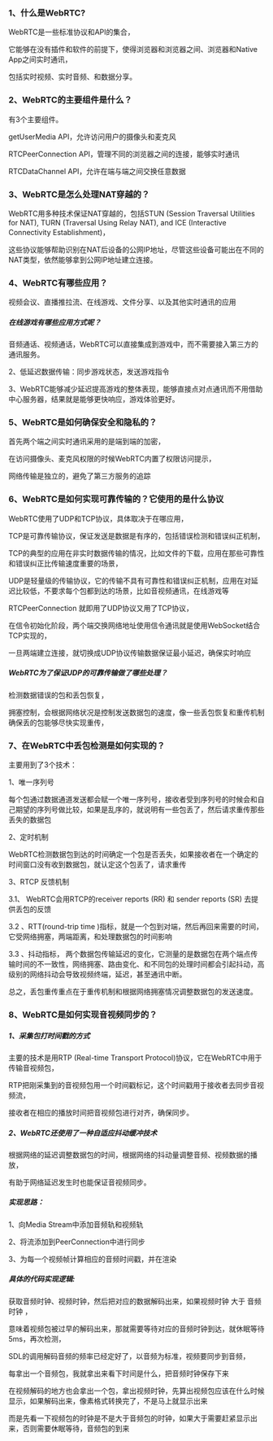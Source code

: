 ### 1、什么是WebRTC?

WebRTC是一些标准协议和API的集合，

它能够在没有插件和软件的前提下，使得浏览器和浏览器之间、浏览器和Native App之间实时通讯，

包括实时视频、实时音频、和数据分享。



### 2、WebRTC的主要组件是什么？

有3个主要组件。

getUserMedia API，允许访问用户的摄像头和麦克风

RTCPeerConnection API，管理不同的浏览器之间的连接，能够实时通讯

RTCDataChannel API，允许在端与端之间交换任意数据



### 3、WebRTC是怎么处理NAT穿越的？

WebRTC用多种技术保证NAT穿越的，包括STUN (Session Traversal Utilities for NAT), TURN (Traversal Using Relay NAT), and ICE (Interactive Connectivity Establishment)，

 这些协议能够帮助识别在NAT后设备的公网IP地址，尽管这些设备可能出在不同的NAT类型，依然能够拿到公网IP地址建立连接。



### 4、WebRTC有哪些应用？

视频会议、直播推拉流、在线游戏、文件分享、以及其他实时通讯的应用

##### 在线游戏有哪些应用方式呢？

音频通话、视频通话，WebRTC可以直接集成到游戏中，而不需要接入第三方的通讯服务。

2、低延迟数据传输：同步游戏状态，发送游戏指令

3、WebRTC能够减少延迟提高游戏的整体表现，能够直接点对点通讯而不用借助中心服务器，结果就是能够更快响应，游戏体验更好。





### 5、WebRTC是如何确保安全和隐私的？

首先两个端之间实时通讯采用的是端到端的加密，

在访问摄像头、麦克风权限的时候WebRTC内置了权限访问提示，

网络传输是独立的，避免了第三方服务的追踪



### 6、WebRTC是如何实现可靠传输的？它使用的是什么协议

WebRTC使用了UDP和TCP协议，具体取决于在哪应用，

TCP是可靠传输协议，保证发送是数据是有序的，包括错误检测和错误纠正机制，

TCP的典型的应用在非实时数据传输的情况，比如文件的下载，应用在那些可靠性和错误纠正比传输速度重要的场景，

UDP是轻量级的传输协议，它的传输不具有可靠性和错误纠正机制，应用在对延迟比较低，不要求每个包都到达的场景，比如音视频通讯，在线游戏等

RTCPeerConnection 就即用了UDP协议又用了TCP协议，

在信令初始化阶段，两个端交换网络地址使用信令通讯就是使用WebSocket结合TCP实现的，

一旦两端建立连接，就切换成UDP协议传输数据保证最小延迟，确保实时响应



##### WebRTC为了保证UDP的可靠传输做了哪些处理？

检测数据错误的包和丢包恢复，

拥塞控制，会根据网络状况是控制发送数据包的速度，像一些丢包恢复和重传机制确保丢的包能够尽快实现重传，



### 7、在WebRTC中丢包检测是如何实现的？

主要用到了3个技术：

1、唯一序列号

每个包通过数据通道发送都会赋一个唯一序列号，接收者受到序列号的时候会和自己期望的序列号做比较，如果是乱序的，就说明有一些包丢了，然后请求重传那些丢失的数据包



2、定时机制

WebRTC检测数据包到达的时间确定一个包是否丢失，如果接收者在一个确定的时间窗口没有收到数据包，就认定这个包丢了，请求重传



3、RTCP 反馈机制

3.1、 WebRTC会用RTCP的receiver reports (RR) 和 sender reports (SR) 去提供丢包的反馈

3.2 、RTT(round-trip time )指标，就是一个包到对端，然后再回来需要的时间，它受网络拥塞，两端距离，和处理数据包的时间影响

3.3 、抖动指标， 两个数据包传输延迟的变化，它测量的是数据包在两个端点传输时间的不一致性，网络拥塞、路由变化、和不同包的处理时间都会引起抖动，高级别的网络抖动会导致视频终端，延迟，甚至通讯中断。



总之，丢包重传重点在于重传机制和根据网络拥塞情况调整数据包的发送速度。





### 8、WebRTC是如何实现音视频同步的？

##### 1、采集包打时间戳的方式

主要的技术是用RTP (Real-time Transport Protocol)协议，它在WebRTC中用于传输音视频包，

RTP把刚采集到的音视频包用一个时间戳标记，这个时间戳用于接收者去同步音视频流，

接收者在相应的播放时间把音视频包进行对齐，确保同步。



##### 2、WebRTC还使用了一种自适应抖动缓冲技术

根据网络的延迟调整数据包的时间，根据网络的抖动量调整音频、视频数据的播放，

有助于网络延迟发生时也能保证音视频同步。



##### 实现思路：

1、向Media Stream中添加音频轨和视频轨

2、将流添加到PeerConnection中进行同步

3、为每一个视频帧计算相应的音频时间戳，并在渲染



##### 具体的代码实现逻辑:

获取音频时钟、视频时钟，然后把对应的数据解码出来，如果视频时钟 大于 音频时钟 ，

意味着视频包被过早的解码出来，那就需要等待对应的音频时钟到达，就休眠等待5ms，再次检测，

SDL的调用解码音频的频率已经定好了，以音频为标准，视频要同步到音频，

每拿出一个音频包，我就拿出来看下时间是什么，把音频时钟保存下来

在视频解码的地方也会拿出一个包，拿出视频时钟，先算出视频包应该在什么时候显示，如果解码出来，像素格式转换完了，不是马上就显示出来

而是先看一下视频包的时钟是不是大于音频包的时钟，如果大于需要赶紧显示出来，否则需要休眠等待，音频包的到来

 

  







